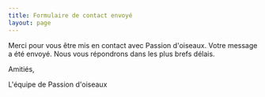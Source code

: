 ```yaml
---
title: Formulaire de contact envoyé
layout: page
---
```


Merci  pour vous  être mis en contact avec Passion d'oiseaux.
Votre message a été envoyé.
Nous vous répondrons dans les plus brefs délais.

Amitiés,

L'équipe de Passion d'oiseaux
